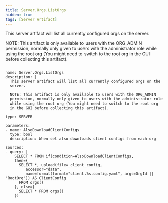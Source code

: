 ```yaml
---
title: Server.Orgs.ListOrgs
hidden: true
tags: [Server Artifact]
---
```


This server artifact will list all currently configured orgs on the
server.

NOTE: This artifact is only available to users with the ORG_ADMIN
permission, normally only given to users with the administrator role
while using the root org (You might need to switch to the root org
in the GUI before collecting this artifact).


<pre><code class="language-yaml">
name: Server.Orgs.ListOrgs
description: |
  This server artifact will list all currently configured orgs on the
  server.

  NOTE: This artifact is only available to users with the ORG_ADMIN
  permission, normally only given to users with the administrator role
  while using the root org (You might need to switch to the root org
  in the GUI before collecting this artifact).

type: SERVER

parameters:
- name: AlsoDownloadClientConfigs
  type: bool
  description: When set also downloads client configs from each org

sources:
- query: |
    SELECT * FROM if(condition=AlsoDownloadClientConfigs,
    then={
      SELECT *, upload(file=_client_config,
         accessor=&quot;data&quot;,
         name=format(format=&quot;client.%s.config.yaml&quot;, args=OrgId || &quot;RootOrg&quot;)) AS ClientConfig
      FROM orgs()
    }, else={
      SELECT * FROM orgs()
    })

</code></pre>


